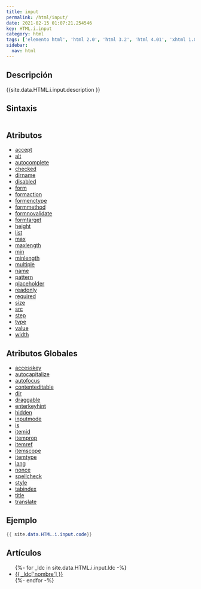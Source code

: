 ```yaml
---
title: input
permalink: /html/input/
date: 2021-02-15 01:07:21.254546
key: HTML.i.input
category: html
tags: ['elemento html', 'html 2.0', 'html 3.2', 'html 4.01', 'xhtml 1.0', 'xhtml 1.1', 'html 5', 'html 5.1', 'html 5.2']
sidebar: 
  nav: html
---
```


## Descripción
{{site.data.HTML.i.input.description }}

## Sintaxis
~~~html
~~~

## Atributos
* [accept](/html/input/accept/)
* [alt](/html/input/alt/)
* [autocomplete](/html/input/autocomplete/)
* [checked](/html/input/checked/)
* [dirname](/html/input/dirname/)
* [disabled](/html/input/disabled/)
* [form](/html/input/form/)
* [formaction](/html/input/formaction/)
* [formenctype](/html/input/formenctype/)
* [formmethod](/html/input/formmethod/)
* [formnovalidate](/html/input/formnovalidate/)
* [formtarget](/html/input/formtarget/)
* [height](/html/input/height/)
* [list](/html/input/list/)
* [max](/html/input/max/)
* [maxlength](/html/input/maxlength/)
* [min](/html/input/min/)
* [minlength](/html/input/minlength/)
* [multiple](/html/input/multiple/)
* [name](/html/input/name/)
* [pattern](/html/input/pattern/)
* [placeholder](/html/input/placeholder/)
* [readonly](/html/input/readonly/)
* [required](/html/input/required/)
* [size](/html/input/size/)
* [src](/html/input/src/)
* [step](/html/input/step/)
* [type](/html/input/type/)
* [value](/html/input/value/)
* [width](/html/input/width/)

## Atributos Globales
* [accesskey](/html/accesskey/)
* [autocapitalize](/html/autocapitalize/)
* [autofocus](/html/autofocus/)
* [contenteditable](/html/contenteditable/)
* [dir](/html/dir/)
* [draggable](/html/draggable/)
* [enterkeyhint](/html/enterkeyhint/)
* [hidden](/html/hidden/)
* [inputmode](/html/inputmode/)
* [is](/html/is/)
* [itemid](/html/itemid/)
* [itemprop](/html/itemprop/)
* [itemref](/html/itemref/)
* [itemscope](/html/itemscope/)
* [itemtype](/html/itemtype/)
* [lang](/html/lang/)
* [nonce](/html/nonce/)
* [spellcheck](/html/spellcheck/)
* [style](/html/style/)
* [tabindex](/html/tabindex/)
* [title](/html/title/)
* [translate](/html/translate/)

## Ejemplo
~~~java
{{ site.data.HTML.i.input.code}}
~~~

## Artículos
<ul>
{%- for _ldc in site.data.HTML.i.input.ldc -%}
   <li>
       <a href="{{_ldc['url'] }}">{{ _ldc['nombre'] }}</a>
   </li>
{%- endfor -%}
</ul>

